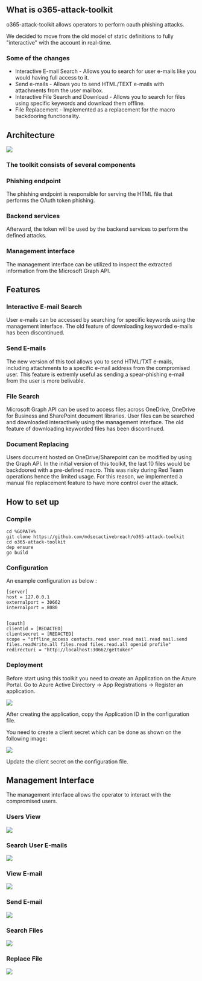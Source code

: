 ## What is o365-attack-toolkit

o365-attack-toolkit allows operators to perform oauth phishing attacks.

We decided to move from the old model of static definitions to fully "interactive" with the account in real-time.

### Some of the changes
* Interactive E-mail Search - Allows you to search for user e-mails like you would having full access to it.
* Send e-mails - Allows you to send HTML/TEXT e-mails with attachments from the user mailbox.
* Interactive File Search and Download - Allows you to search for files using specific keywords and download them offline.
* File Replacement - Implemented as a replacement for the macro backdooring functionality.




## Architecture

![](images/Architecture.png)

### The toolkit consists of several components
### Phishing endpoint
The phishing endpoint is responsible for serving the HTML file that performs the OAuth token phishing.
### Backend services
Afterward, the token will be used by the backend services to perform the defined attacks.
### Management interface
The management interface can be utilized to inspect the extracted information from the Microsoft Graph API.

## Features

### Interactive E-mail Search
User e-mails can be accessed by searching for specific keywords using the management interface. The old feature of  downloading keyworded e-mails has been discontinued.

### Send E-mails
The new version of this tool allows you to send HTML/TXT e-mails, including attachments to a specific e-mail address from the compromised user. This feature is extremly useful as sending a spear-phishing e-mail from the user is more belivable.

### File Search
Microsoft Graph API can be used to access files across OneDrive, OneDrive for Business and SharePoint document libraries.
User files can be searched and downloaded interactively using the management interface. The old feature of downloading keyworded files has been discontinued. 

### Document Replacing
Users document hosted on OneDrive/Sharepoint can be modified by using the Graph API. In the initial version of this toolkit, the last 10 files would be backdoored with a pre-defined macro. This was risky during Red Team operations hence the limited usage. For this reason, we implemented a manual file replacement feature to have more control over the attack.


## How to set up

### Compile

```
cd %GOPATH%
git clone https://github.com/mdsecactivebreach/o365-attack-toolkit
cd o365-attack-toolkit
dep ensure
go build
```

### Configuration

An example configuration as below :
```
[server]
host = 127.0.0.1
externalport = 30662
internalport = 8080


[oauth]
clientid = [REDACTED]
clientsecret = [REDACTED]
scope = "offline_access contacts.read user.read mail.read mail.send files.readWrite.all files.read files.read.all openid profile"
redirecturi = "http://localhost:30662/gettoken"
```


### Deployment
Before start using this toolkit you need to create an Application on the Azure Portal.
Go to Azure Active Directory -> App Registrations -> Register an application.

![](images/registerapp.png)

After creating the application, copy the Application ID in the configuration file.

You need to create a client secret which can be done as shown on the following image:

![](images/clientsecret.png)

Update the client secret on the configuration file.

## Management Interface

The management interface allows the operator to interact with the compromised users. 

### Users View

![](images/users.png)

### Search User E-mails

![](images/search-emails.png)


### View E-mail

![](images/view-email.png)

### Send E-mail

![](images/send-email.png)

### Search Files

![](images/search-file.png)

### Replace File

![](images/replace-file.png)
